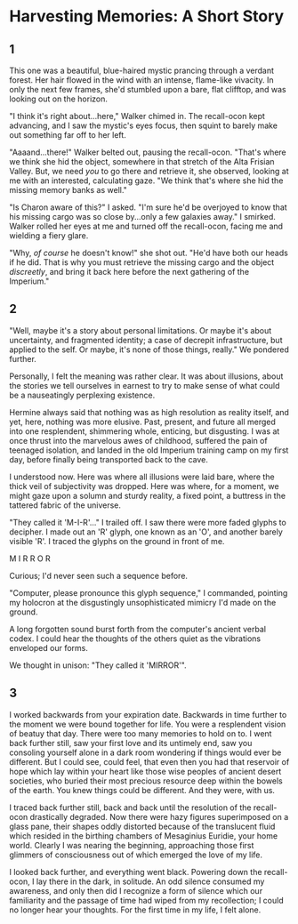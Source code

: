 # Harvesting Memories: A Short Story

## 1
This one was a beautiful, blue-haired mystic prancing through a verdant forest. Her hair flowed in the wind with an intense, flame-like vivacity. In only the next few frames, she'd stumbled upon a bare, flat clifftop, and was looking out on the horizon.

"I think it's right about...here," Walker chimed in. The recall-ocon kept advancing, and I saw the mystic's eyes focus, then squint to barely make out something far off to her left.

"Aaaand...there!" Walker belted out, pausing the recall-ocon. "That's where we think she hid the object, somewhere in that stretch of the Alta Frisian Valley. But, we need _you_ to go there and retrieve it, she observed, looking at me with an interested, calculating gaze. "We think that's where she hid the missing memory banks as well."

"Is Charon aware of this?" I asked. "I'm sure he'd be overjoyed to know that his missing cargo was so close by...only a few galaxies away." I smirked. Walker rolled her eyes at me and turned off the recall-ocon, facing me and wielding a fiery glare.

"Why, _of course_ he doesn't know!" she shot out. "He'd have both our heads if he did. That is why you must retrieve the missing cargo and the object _discreetly_, and bring it back here before the next gathering of the Imperium."

## 2
"Well, maybe it's a story about personal limitations. Or maybe it's about uncertainty, and fragmented identity; a case of decrepit infrastructure, but applied to the self. Or maybe, it's none of those things, really." We pondered further.

Personally, I felt the meaning was rather clear. It was about illusions, about the stories we tell ourselves in earnest to try to make sense of what could be a nauseatingly perplexing existence.

Hermine always said that nothing was as high resolution as reality itself, and yet, here, nothing was more elusive. Past, present, and future all merged into one resplendent, shimmering whole, enticing, but disgusting. I was at once thrust into the marvelous awes of childhood, suffered the pain of teenaged isolation, and landed in the old Imperium training camp on my first day, before finally being transported back to the cave.

I understood now. Here was where all illusions were laid bare, where the thick veil of subjectivity was dropped. Here was where, for a moment, we might gaze upon a solumn and sturdy reality, a fixed point, a buttress in the tattered fabric of the universe.

"They called it 'M-I-R'..." I trailed off. I saw there were more faded glyphs to decipher. I made out an 'R' glyph, one known as an 'O', and another barely visible 'R'. I traced the glyphs on the ground in front of me.

M I R R O R

Curious; I'd never seen such a sequence before. 

"Computer, please pronounce this glyph sequence," I commanded, pointing my holocron at the disgustingly unsophisticated mimicry I'd made on the ground.

A long forgotten sound burst forth from the computer's ancient verbal codex. I could hear the thoughts of the others quiet as the vibrations enveloped our forms.

We thought in unison: "They called it 'MIRROR'".

## 3

I worked backwards from your expiration date. Backwards in time further to the moment we were bound together for life. You were a resplendent vision of beatuy that day. There were too many memories to hold on to. I went back further still, saw your first love and its untimely end, saw you consoling yourself alone in a dark room wondering if things would ever be different. But I could see, could feel, that even then you had that reservoir of hope which lay within your heart like those wise peoples of ancient desert societies, who buried their most precious resource deep within the bowels of the earth. You knew things could be different. And they were, with us.

I traced back further still, back and back until the resolution of the recall-ocon drastically degraded. Now there were hazy figures superimposed on a glass pane, their shapes oddly distorted because of the translucent fluid which resided in the birthing chambers of Mesaginius Euridie, your home world. Clearly I was nearing the beginning, approaching those first glimmers of consciousness out of which emerged the love of my life.

I looked back further, and everything went black. Powering down the recall-ocon, I lay there in the dark, in solitude. An odd silence consumed my awareness, and only then did I recognize a form of silence which our familiarity and the passage of time had wiped from my recollection; I could no longer hear your thoughts. For the first time in my life, I felt alone.
